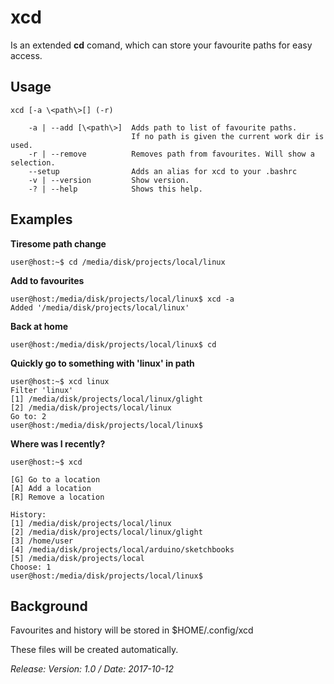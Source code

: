 # xcd

Is an extended **cd** comand, which can store your favourite paths for easy access.

## Usage

    xcd [-a \<path\>[] (-r)

        -a | --add [\<path\>]  Adds path to list of favourite paths.
                               If no path is given the current work dir is used.
        -r | --remove          Removes path from favourites. Will show a selection.
        --setup                Adds an alias for xcd to your .bashrc
        -v | --version         Show version.
        -? | --help            Shows this help.

## Examples

**Tiresome path change**

    user@host:~$ cd /media/disk/projects/local/linux

**Add to favourites**

    user@host:/media/disk/projects/local/linux$ xcd -a
    Added '/media/disk/projects/local/linux'

**Back at home**

    user@host:/media/disk/projects/local/linux$ cd

**Quickly go to something with 'linux' in path**

    user@host:~$ xcd linux
    Filter 'linux'
    [1] /media/disk/projects/local/linux/glight
    [2] /media/disk/projects/local/linux
    Go to: 2
    user@host:/media/disk/projects/local/linux$

**Where was I recently?**

    user@host:~$ xcd

    [G] Go to a location
    [A] Add a location
    [R] Remove a location

    History:
    [1] /media/disk/projects/local/linux
    [2] /media/disk/projects/local/linux/glight
    [3] /home/user
    [4] /media/disk/projects/local/arduino/sketchbooks
    [5] /media/disk/projects/local
    Choose: 1
    user@host:/media/disk/projects/local/linux$

## Background

Favourites and history will be stored in $HOME/.config/xcd

These files will be created automatically.

*Release: Version: 1.0 / Date: 2017-10-12*
